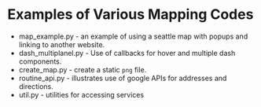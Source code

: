 # Examples of Various Mapping Codes

 * map\_example.py - an example of using a seattle map with popups and linking to another website.
* dash\_multiplanel.py - Use of callbacks for
hover and multiple dash components.
* create\_map.py - create a static ``png`` file.
* routine\_api.py - illustrates use of google APIs for addresses and directions.
* util.py - utilities for accessing services
